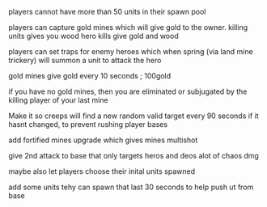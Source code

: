 players cannot have more than 50 units in their spawn pool

players can capture gold mines which will give gold to the owner.
killing units gives you wood
hero kills give gold and wood

players can set traps for enemy heroes which when spring (via land mine trickery) will summon a unit to attack the hero

gold mines give gold every 10 seconds ; 100gold

if you have no gold mines, then you are eliminated or subjugated by the killing player of your last mine

Make it so creeps will find a new random valid target every 90 seconds if it hasnt changed, to prevent rushing player bases

add fortified mines upgrade which gives mines multishot

give 2nd attack to base that only targets heros and deos alot of chaos dmg

maybe also let players choose their inital units spawned

add some units tehy can spawn that last 30 seconds to help push ut from base
